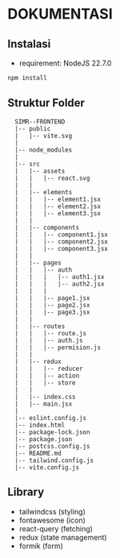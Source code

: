 # DOKUMENTASI

## Instalasi
- requirement: NodeJS 22.7.0
```bash
npm install
```

## Struktur Folder
````
  SIMR--FRONTEND
  |-- public
  |   |-- vite.svg
  |
  |-- node_modules
  |
  |-- src
  |   |-- assets
  |   |   |-- react.svg
  |   |
  |   |-- elements
  |   |   |-- element1.jsx
  |   |   |-- element2.jsx
  |   |   |-- element3.jsx
  |   |
  |   |-- components
  |   |   |-- component1.jsx
  |   |   |-- component2.jsx
  |   |   |-- component3.jsx
  |   |
  |   |-- pages
  |   |   |-- auth
  |   |   |   |-- auth1.jsx
  |   |   |   |-- auth2.jsx
  |   |   |
  |   |   |-- page1.jsx
  |   |   |-- page2.jsx
  |   |   |-- page3.jsx
  |   |
  |   |-- routes
  |   |   |-- route.js
  |   |   |-- auth.js
  |   |   |-- permision.js
  |   |
  |   |-- redux
  |   |   |-- reducer
  |   |   |-- action
  |   |   |-- store
  |   |
  |   |-- index.css
  |   |-- main.jsx
  |
  |-- eslint.config.js
  |-- index.html
  |-- package-lock.json
  |-- package.json
  |-- postcss.config.js
  |-- README.md
  |-- tailwind.config.js
  |-- vite.config.js
````

## Library
- tailwindcss (styling)
- fontawesome (icon)
- react-query (fetching)
- redux (state management)
- formik (form)
